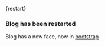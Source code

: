 {restart}

### Blog has been restarted
Blog has a new face, now in [bootstrap](http://twitter.github.io/bootstrap/)
   